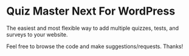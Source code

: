 Quiz Master Next For WordPress
================

The easiest and most flexible way to add multiple quizzes, tests, and surveys to your website.

Feel free to browse the code and make suggestions/requests. Thanks!
